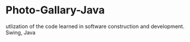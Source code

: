 # Photo-Gallary-Java
utlization of the code learned in software construction and development.
Swing, Java
